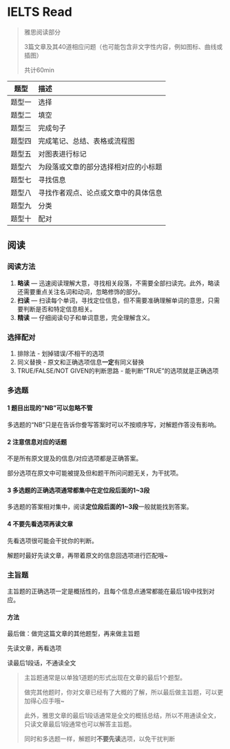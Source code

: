 # IELTS Read

> 雅思阅读部分
> 
> 3篇文章及其40道相应问题（也可能包含非文字性内容，例如图标、曲线或插图）
> 
> 共计60min

| 题型 | 描述 |
| :--: | :--- |
| 题型一 | 选择 |
| 题型二 | 填空 |
| 题型三 | 完成句子 |
| 题型四 | 完成笔记、总结、表格或流程图 |
| 题型五 | 对图表进行标记 |
| 题型六 | 为段落或文章的部分选择相对应的小标题 |
| 题型七 | 寻找信息 |
| 题型八 | 寻找作者观点、论点或文章中的具体信息 |
| 题型九 | 分类 |
| 题型十 | 配对 |

## 阅读

### 阅读方法

1. **略读** — 迅速阅读理解大意，寻找相关段落，不需要全部扫读完。此外，略读还需要重点关注名词和动词，忽略修饰的部分。
2. **扫读** — 扫读每个单词，寻找定位信息，但不需要准确理解单词的意思，只需要判断是否和特定信息相关。
3. **精读** — 仔细阅读句子和单词意思，完全理解含义。

### 选择配对

1. 排除法 - 划掉错误/不相干的选项
2. 同义替换 - 原文和正确选项信息**一定**有同义替换
3. TRUE/FALSE/NOT GIVEN的判断思路 - 能判断“TRUE”的选项就是正确选项

### 多选题

#### 1 题目出现的“NB”可以忽略不管

多选题的“NB”只是在告诉你誊写答案时可以不按顺序写，对解题作答没有影响。

#### 2 注意信息对应的话题

不是所有原文提及的信息/对应选项都是正确答案。

部分选项在原文中可能被提及但和题干所问问题无关，为干扰项。

#### 3 多选题的正确选项通常都集中在定位段后面的1~3段

多选题的答案相对集中，阅读**定位段后面的1~3段**一般就能找到答案。

#### 4 不要先看选项再读文章

先看选项很可能会干扰你的判断。

解题时最好先读文章，再带着原文的信息回选项进行匹配哦~

### 主旨题

主旨题的正确选项一定是概括性的，且每个信息点通常都能在最后1段中找到对应。

#### 方法

最后做：做完这篇文章的其他题型，再来做主旨题

先读文章，再看选项

读最后1段话，不通读全文

> 主旨题通常是以单独1道题的形式出现在文章的最后1个题型。
> 
> 做完其他题时，你对文章已经有了大概的了解，所以最后做主旨题，可以更加得心应手哦~
> 
> 此外，雅思文章的最后1段话通常是全文的概括总结，所以不用通读全文，只读文章最后1段通常也可以解答主旨题。
> 
> 同时和多选题一样，解题时**不要先读**选项，以免干扰判断